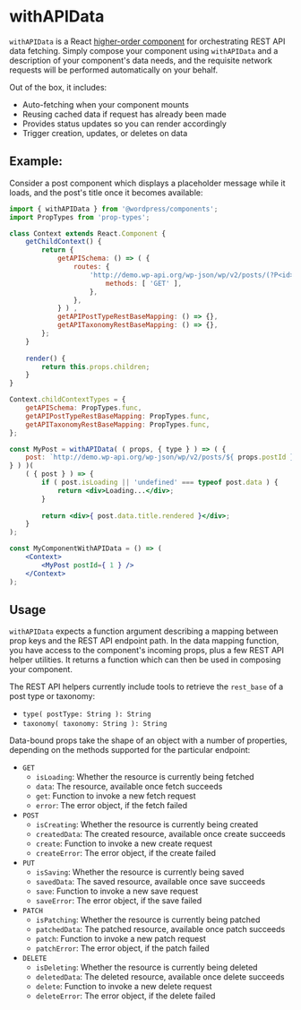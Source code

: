 # withAPIData

`withAPIData` is a React [higher-order component](https://facebook.github.io/react/docs/higher-order-components.html) for orchestrating REST API data fetching. Simply compose your component using `withAPIData` and a description of your component's data needs, and the requisite network requests will be performed automatically on your behalf.

Out of the box, it includes:

- Auto-fetching when your component mounts
- Reusing cached data if request has already been made
- Provides status updates so you can render accordingly
- Trigger creation, updates, or deletes on data

## Example:

Consider a post component which displays a placeholder message while it loads, and the post's title once it becomes available:

```jsx
import { withAPIData } from '@wordpress/components';
import PropTypes from 'prop-types';

class Context extends React.Component {
	getChildContext() {
		return { 
			getAPISchema: () => ( {
				routes: {
					'http://demo.wp-api.org/wp-json/wp/v2/posts/(?P<id>[\\d]+)': {
						methods: [ 'GET' ],
					},
				},
			} ) ,
			getAPIPostTypeRestBaseMapping: () => {},
			getAPITaxonomyRestBaseMapping: () => {},
		};
	}
	
	render() {
		return this.props.children;
	}
}

Context.childContextTypes = {
	getAPISchema: PropTypes.func,
	getAPIPostTypeRestBaseMapping: PropTypes.func,
	getAPITaxonomyRestBaseMapping: PropTypes.func,
};

const MyPost = withAPIData( ( props, { type } ) => ( {
	post: `http://demo.wp-api.org/wp-json/wp/v2/posts/${ props.postId }`
} ) )( 
	( { post } ) => {
		if ( post.isLoading || 'undefined' === typeof post.data ) {
			return <div>Loading...</div>;
		}
	
		return <div>{ post.data.title.rendered }</div>;
	}
);

const MyComponentWithAPIData = () => (
	<Context>
		<MyPost postId={ 1 } />
	</Context>
);
```

## Usage

`withAPIData` expects a function argument describing a mapping between prop keys and the REST API endpoint path. In the data mapping function, you have access to the component's incoming props, plus a few REST API helper utilities. It returns a function which can then be used in composing your component.

The REST API helpers currently include tools to retrieve the `rest_base` of a post type or taxonomy:

- `type( postType: String ): String`
- `taxonomy( taxonomy: String ): String`

Data-bound props take the shape of an object with a number of properties, depending on the methods supported for the particular endpoint:

- `GET`
   - `isLoading`: Whether the resource is currently being fetched
   - `data`: The resource, available once fetch succeeds
   - `get`: Function to invoke a new fetch request
   - `error`: The error object, if the fetch failed
- `POST`
   - `isCreating`: Whether the resource is currently being created
   - `createdData`: The created resource, available once create succeeds
   - `create`: Function to invoke a new create request
   - `createError`: The error object, if the create failed
- `PUT`
   - `isSaving`: Whether the resource is currently being saved
   - `savedData`: The saved resource, available once save succeeds
   - `save`: Function to invoke a new save request
   - `saveError`: The error object, if the save failed
- `PATCH`
   - `isPatching`: Whether the resource is currently being patched
   - `patchedData`: The patched resource, available once patch succeeds
   - `patch`: Function to invoke a new patch request
   - `patchError`: The error object, if the patch failed
- `DELETE`
   - `isDeleting`: Whether the resource is currently being deleted
   - `deletedData`: The deleted resource, available once delete succeeds
   - `delete`: Function to invoke a new delete request
   - `deleteError`: The error object, if the delete failed
